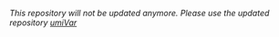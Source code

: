 *This repository will not be updated anymore. Please use the updated repository [umiVar](https://github.com/imgag/umiVar)*
